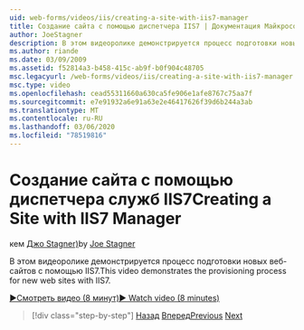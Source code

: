 ```yaml
---
uid: web-forms/videos/iis/creating-a-site-with-iis7-manager
title: Создание сайта с помощью диспетчера IIS7 | Документация Майкрософт
author: JoeStagner
description: В этом видеоролике демонстрируется процесс подготовки новых веб-сайтов с помощью IIS7.
ms.author: riande
ms.date: 03/09/2009
ms.assetid: f52814a3-b458-415c-ab9f-b0f904c48705
msc.legacyurl: /web-forms/videos/iis/creating-a-site-with-iis7-manager
msc.type: video
ms.openlocfilehash: cead55311660a630ca5fe906e1afe8767c75aa7f
ms.sourcegitcommit: e7e91932a6e91a63e2e46417626f39d6b244a3ab
ms.translationtype: MT
ms.contentlocale: ru-RU
ms.lasthandoff: 03/06/2020
ms.locfileid: "78519816"
---
```

# <a name="creating-a-site-with-iis7-manager"></a><span data-ttu-id="fc8e0-103">Создание сайта с помощью диспетчера служб IIS7</span><span class="sxs-lookup"><span data-stu-id="fc8e0-103">Creating a Site with IIS7 Manager</span></span>

<span data-ttu-id="fc8e0-104">кем [Джо Stagner)](https://github.com/JoeStagner)</span><span class="sxs-lookup"><span data-stu-id="fc8e0-104">by [Joe Stagner](https://github.com/JoeStagner)</span></span>

<span data-ttu-id="fc8e0-105">В этом видеоролике демонстрируется процесс подготовки новых веб-сайтов с помощью IIS7.</span><span class="sxs-lookup"><span data-stu-id="fc8e0-105">This video demonstrates the provisioning process for new web sites with IIS7.</span></span>

[<span data-ttu-id="fc8e0-106">&#9654;Смотреть видео (8 минут)</span><span class="sxs-lookup"><span data-stu-id="fc8e0-106">&#9654; Watch video (8 minutes)</span></span>](https://channel9.msdn.com/Blogs/ASP-NET-Site-Videos/creating-a-site-with-iis7-manager)

> [!div class="step-by-step"]
> <span data-ttu-id="fc8e0-107">[Назад](troubleshooting-production-aspnet-apps.md)
> [Вперед](installing-ftp7.md)</span><span class="sxs-lookup"><span data-stu-id="fc8e0-107">[Previous](troubleshooting-production-aspnet-apps.md)
[Next](installing-ftp7.md)</span></span>
